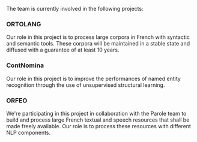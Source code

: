 <!---
.. link: 
.. description: 
.. tags: projects
.. date: 2013/07/03 19:26:23
.. title: Projects
.. slug: projects
-->

The team is currently involved in the following projects:  


### ORTOLANG

Our role in this project is to process large corpora in French with syntactic and semantic tools.
These corpora will be maintained in a stable state and diffused with a guarantee of at least 10 years.

### ContNomina

Our role in this project is to improve the performances of named entity recognition through the use of unsupervised structural learning.

### ORFEO

We're participating in this project in collaboration with the Parole team to build and process large French textual and speech resources 
that shall be made freely available. Our role is to process these resources with different NLP components.
